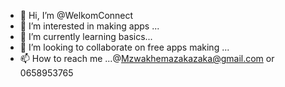 - 👋 Hi, I’m @WelkomConnect
- 👀 I’m interested in making apps ...
- 🌱 I’m currently learning basics...
- 💞️ I’m looking to collaborate on free apps making ...
- 📫 How to reach me ...@Mzwakhemazakazaka@gmail.com or 0658953765

<!---
WelkomConnect/WelkomConnect is a ✨ special ✨ repository because its `README.md` (this file) appears on your GitHub profile.
You can click the Preview link to take a look at your changes.
--->
